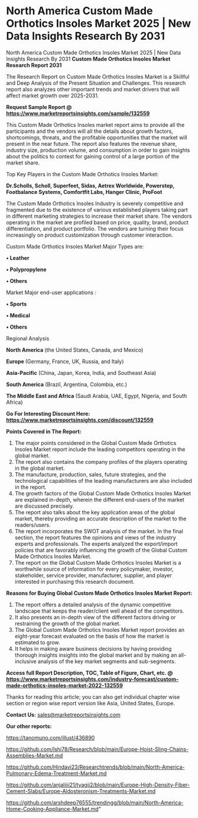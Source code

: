 # North America Custom Made Orthotics Insoles Market 2025 | New Data Insights Research By 2031
North America Custom Made Orthotics Insoles Market 2025 | New Data Insights Research By 2031
<strong>Custom Made Orthotics Insoles Market Research Report 2031</strong>

The Research Report on Custom Made Orthotics Insoles Market is a Skillful and Deep Analysis of the Present Situation and Challenges. This research report also analyzes other important trends and market drivers that will affect market growth over 2025-2031.

<strong>Request Sample Report @ <a href=https://www.marketreportsinsights.com/sample/132559>https://www.marketreportsinsights.com/sample/132559</a></strong>

This Custom Made Orthotics Insoles market report aims to provide all the participants and the vendors will all the details about growth factors, shortcomings, threats, and the profitable opportunities that the market will present in the near future. The report also features the revenue share, industry size, production volume, and consumption in order to gain insights about the politics to contest for gaining control of a large portion of the market share.

Top Key Players in the Custom Made Orthotics Insoles Market:

<strong>Dr.Scholls, Scholl, Superfeet, Sidas, Aetrex Worldwide, Powerstep, Footbalance Systems, Comfortfit Labs, Hanger Clinic, ProFoot</strong>

The Custom Made Orthotics Insoles Industry is severely competitive and fragmented due to the existence of various established players taking part in different marketing strategies to increase their market share. The vendors operating in the market are profiled based on price, quality, brand, product differentiation, and product portfolio. The vendors are turning their focus increasingly on product customization through customer interaction.

Custom Made Orthotics Insoles Market Major Types are:

<strong>• Leather

• Polypropylene

• Others</strong>

Market Major end-user applications :

<strong>• Sports

• Medical

• Others</strong>

Regional Analysis

</u><strong><b>North America</b></strong> (the United States, Canada, and Mexico)

<strong><b>Europe </b></strong>(Germany, France, UK, Russia, and Italy)

<strong><b>Asia-Pacific</b></strong> (China, Japan, Korea, India, and Southeast Asia)

<strong><b>South America</b></strong> (Brazil, Argentina, Colombia, etc.)

<strong><b>The Middle East and Africa</b></strong> (Saudi Arabia, UAE, Egypt, Nigeria, and South Africa)

<strong>Go For Interesting Discount Here: <a href=https://www.marketreportsinsights.com/discount/132559>https://www.marketreportsinsights.com/discount/132559</a></strong>

<strong>Points Covered in The Report:</strong>
<ol>
  <li>The major points considered in the Global Custom Made Orthotics Insoles Market report include the leading competitors operating in the global market.</li>
  <li>The report also contains the company profiles of the players operating in the global market.</li>
  <li>The manufacture, production, sales, future strategies, and the technological capabilities of the leading manufacturers are also included in the report.</li>
  <li>The growth factors of the Global Custom Made Orthotics Insoles Market are explained in-depth, wherein the different end-users of the market are discussed precisely.</li>
  <li>The report also talks about the key application areas of the global market, thereby providing an accurate description of the market to the readers/users.</li>
  <li>The report incorporates the SWOT analysis of the market. In the final section, the report features the opinions and views of the industry experts and professionals. The experts analyzed the export/import policies that are favorably influencing the growth of the Global Custom Made Orthotics Insoles Market.</li>
  <li>The report on the Global Custom Made Orthotics Insoles Market is a worthwhile source of information for every policymaker, investor, stakeholder, service provider, manufacturer, supplier, and player interested in purchasing this research document.</li>
</ol>
<strong>Reasons for Buying Global Custom Made Orthotics Insoles Market Report:</strong>

<ol>
  <li>The report offers a detailed analysis of the dynamic competitive landscape that keeps the reader/client well ahead of the competitors.</li>
  <li>It also presents an in-depth view of the different factors driving or restraining the growth of the global market.</li>
  <li>The Global Custom Made Orthotics Insoles Market report provides an eight-year forecast evaluated on the basis of how the market is estimated to grow.</li>
  <li>It helps in making aware business decisions by having providing thorough insights insights into the global market and by making an all-inclusive analysis of the key market segments and sub-segments.</li>
</ol>
<strong>Access full Report Description, TOC, Table of Figure, Chart, etc. @ <a href=https://www.marketreportsinsights.com/industry-forecast/custom-made-orthotics-insoles-market-2022-132559>https://www.marketreportsinsights.com/industry-forecast/custom-made-orthotics-insoles-market-2022-132559</a></strong>


Thanks for reading this article; you can also get individual chapter wise section or region wise report version like Asia, United States, Europe.

<strong>Contact Us:</strong>
sales@marketreportsinsights.com

<strong>Our other reports:</strong>

<a href=https://tanomuno.com/illust/436890>https://tanomuno.com/illust/436890</a>

<a href=https://github.com/Ishi78/Research/blob/main/Europe-Hoist-Sling-Chains-Assemblies-Market.md>https://github.com/Ishi78/Research/blob/main/Europe-Hoist-Sling-Chains-Assemblies-Market.md</a>

<a href=https://github.com/Hindavi23/Researchtrends/blob/main/North-America-Pulmonary-Edema-Treatment-Market.md>https://github.com/Hindavi23/Researchtrends/blob/main/North-America-Pulmonary-Edema-Treatment-Market.md</a>

<a href=https://github.com/anjaliiii21/tyagii2/blob/main/Europe-High-Density-Fiber-Cement-Slabs/Europe-Aldosteronism-Treatments-Market.md>https://github.com/anjaliiii21/tyagii2/blob/main/Europe-High-Density-Fiber-Cement-Slabs/Europe-Aldosteronism-Treatments-Market.md</a>

<a href=https://github.com/arshdeep76555/trendingg/blob/main/North-America-Home-Cooking-Appliance-Market.md>https://github.com/arshdeep76555/trendingg/blob/main/North-America-Home-Cooking-Appliance-Market.md</a>"
